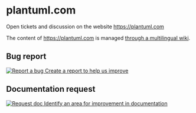 # plantuml.com
Open tickets and discussion on the website https://plantuml.com

The content of https://plantuml.com is managed [through a multilingual wiki](http://alphadoc.plantuml.com/doc/markdown/en/start).


## Bug report
[![Report a bug](https://www.plantuml.com/plantuml/svg/SoWkIImgAStDuL8ioKZDJLN8JIn9BSfCvBAojGrABSWlAb58L4WgJRVcSaZDIm6g0m00) Create a report to help us improve](https://github.com/plantuml/plantuml.com/issues/new?assignees=&labels=&template=bug_report.md)

## Documentation request
[![Request doc](https://www.plantuml.com/plantuml/svg/SoWkIImgAStDuL8ioKZDJLN8JIn9BSfCvBAojGrABInDBIvHICbFBirDpIj9BCdCpxFcSaZDIm5g0000) Identify an area for improvement in documentation](https://github.com/plantuml/plantuml.com/issues/new?assignees=&labels=&template=documentation_request.md)

